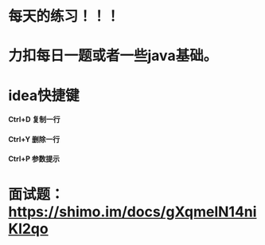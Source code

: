 # 每天的练习！！！
# 力扣每日一题或者一些java基础。

# idea快捷键
#### Ctrl+D 复制一行
#### Ctrl+Y 删除一行
#### Ctrl+P 参数提示

# 面试题：https://shimo.im/docs/gXqmelN14niKl2qo
